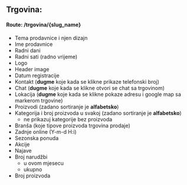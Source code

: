 ## Trgovina:
#### Route: /trgovina/{slug_name}

- Tema prodavnice i njen dizajn
- Ime prodavnice
- Radni dani
- Radni sati (radno vrijeme)
- Logo
- Header image
- Datum registracije
- Kontakt (**dugme** koje kada se klikne prikaze telefonski broj)
- Chat (**dugme** koje kada se klikne otvori se chat sa trgovinom)
- Lokacija (**dugme** koje kada se klikne pokaze adresu i google map sa markerom trgovine)
- Proizvodi (zadano sortiranje je **alfabetsko**)
- Kategorija i broj proizvoda u svakoj (zadano sortiranje je **alfabetsko**)
    - ne prikazuj kategorije bez proizvoda
- Branša (koje tipove proizvoda trgovina prodaje)
- Zadnje online (Y-m-d H:i)
- Sezonska ponuda
- Akcije
- Najave
- Broj narudžbi
    - u ovom mjesecu
    - ukupno
- Broj proizvoda